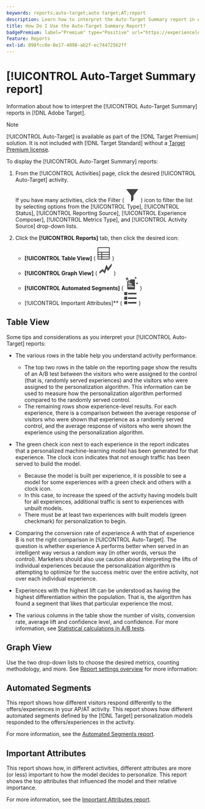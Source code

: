```yaml
---
keywords: reports;auto-target;auto target;AT;report
description: Learn how to interpret the Auto-Target Summary report in Adobe Target. You can switch to the Automated Segments and Important Attributes reports from this report.
title: How Do I Use the Auto-Target Summary Report?
badgePremium: label="Premium" type="Positive" url="https://experienceleague.adobe.com/docs/target/using/introduction/intro.html?lang=en#premium newtab=true" tooltip="See what's included in Target Premium."
feature: Reports
exl-id: 098fcc0e-8e17-4898-ab2f-ec74472562ff
---
```

# [!UICONTROL Auto-Target Summary report]

Information about how to interpret the [!UICONTROL Auto-Target Summary] reports in [!DNL Adobe Target].

>[!NOTE]
>
>[!UICONTROL Auto-Target] is available as part of the [!DNL Target Premium] solution. It is not included with [!DNL Target Standard] without a [Target Premium license](/help/main/c-intro/intro.md#premium).

To display the [!UICONTROL Auto-Target Summary] reports:

1. From the [!UICONTROL Activities] page, click the desired [!UICONTROL Auto-Target] activity.

   If you have many activities, click the Filter ( ![Filter icon](/help/main/assets/icons/Filter.svg) ) icon to filter the list by selecting options from the [!UICONTROL Type], [!UICONTROL Status], [!UICONTROL Reporting Source], [!UICONTROL Experience Composer], [!UICONTROL Metrics Type], and [!UICONTROL Activity Source] drop-down lists. 

1. Click the **[!UICONTROL Reports]** tab, then click the desired icon:

   * **[!UICONTROL Table View]** ( ![Table View icon](/help/main/assets/icons/Table.svg) )
   * **[!UICONTROL Graph View]** ( ![Graph View icon](/help/main/assets/icons/GraphTrend.svg) )
   *  **[!UICONTROL Automated Segments]** ( ![Automated Segments report](/help/main/assets/icons/AutomatedSegment.svg) )
   * [!UICONTROL Important Attributes]** ( ![Important Attributes icon](/help/main/assets/icons/ViewList.svg) )

## Table View

Some tips and considerations as you interpret your [!UICONTROL Auto-Target] reports:

* The various rows in the table help you understand activity performance.

    * The top two rows in the table on the reporting page show the results of an A/B test between the visitors who were assigned to the control (that is, randomly served experiences) and the visitors who were assigned to the personalization algorithm. This information can be used to measure how the personalization algorithm performed compared to the randomly served control. 
    * The remaining rows show experience-level results. For each experience, there is a comparison between the average response of visitors who were shown that experience as a randomly served control, and the average response of visitors who were shown the experience using the personalization algorithm.

* The green check icon next to each experience in the report indicates that a personalized machine-learning model has been generated for that experience. The clock icon indicates that not enough traffic has been served to build the model.

    * Because the model is built per experience, it is possible to see a model for some experiences with a green check and others with a clock icon. 
    * In this case, to increase the speed of the activity having models built for all experiences, additional traffic is sent to experiences with unbuilt models. 
    * There must be at least two experiences with built models (green checkmark) for personalization to begin.

* Comparing the conversion rate of experience A with that of experience B is not the right comparison in [!UICONTROL Auto-Target]. The question is whether experience A performs better when served in an intelligent way versus a random way (in other words, versus the control). Marketers should also use caution about interpreting the lifts of individual experiences because the personalization algorithm is attempting to optimize for the success metric over the entire activity, not over each individual experience. 
* Experiences with the highest lift can be understood as having the highest differentiation within the population. That is, the algorithm has found a segment that likes that particular experience the most.
* The various columns in the table show the number of visits, conversion rate, average lift and confidence level, and confidence. For more information, see [Statistical calculations in A/B tests](/help/main/c-reports/statistical-methodology/statistical-calculations.md).

## Graph View

Use the two drop-down lists to choose the desired metrics, counting methodology, and more. See [Report settings overview](/help/main/c-reports/c-report-settings/report-settings.md) for more information:

## Automated Segments

This report shows how different visitors respond differently to the offers/experiences in your AP/AT activity. This report shows how different automated segments defined by the [!DNL Target] personalization models responded to the offers/experiences in the activity.

For more information, see the [Automated Segments report](/help/main/c-reports/c-personalization-insights-reports/automated-segments-report.md).

## Important Attributes

This report shows how, in different activities, different attributes are more (or less) important to how the model decides to personalize. This report shows the top attributes that influenced the model and their relative importance.

For more information, see the [Important Attributes report](/help/main/c-reports/c-personalization-insights-reports/important-attributes-report.md).
